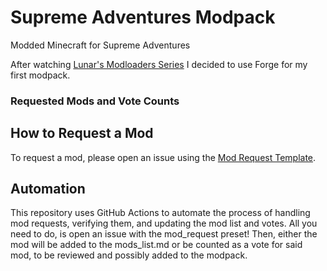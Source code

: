 # Supreme Adventures Modpack
 Modded Minecraft for Supreme Adventures


After watching [Lunar's Modloaders Series](youtube.com/playlist?list=PLSnKfKBtUECNFJit8mP2FnTjku0kbRrCT&si=hEyqtEyulBJbF6vV)
I decided to use Forge for my first modpack.


### Requested Mods and Vote Counts

## How to Request a Mod

To request a mod, please open an issue using the [Mod Request Template](.github/ISSUE_TEMPLATE/mod_request_template.md).

## Automation

This repository uses GitHub Actions to automate the process of handling mod requests, verifying them, and updating the mod list and votes.
All you need to do, is open an issue with the mod_request preset! Then, either the mod will be added to the mods_list.md or be counted as a vote for said mod, to be reviewed and possibly added to the modpack.